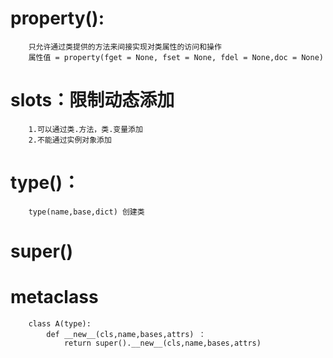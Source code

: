 
# property(): 
		只允许通过类提供的方法来间接实现对类属性的访问和操作
		属性值 = property(fget = None, fset = None, fdel = None,doc = None)

					
# slots：限制动态添加
							
		1.可以通过类.方法，类.变量添加
		2.不能通过实例对象添加
						
# type()：
		type(name,base,dict) 创建类

# super()

# metaclass
		class A(type):
			def __new__(cls,name,bases,attrs) ：
				return super().__new__(cls,name,bases,attrs)
